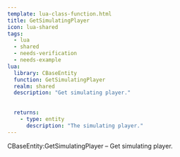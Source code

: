 ```yaml
---
template: lua-class-function.html
title: GetSimulatingPlayer
icon: lua-shared
tags:
  - lua
  - shared
  - needs-verification
  - needs-example
lua:
  library: CBaseEntity
  function: GetSimulatingPlayer
  realm: shared
  description: "Get simulating player."
  
  
  returns:
    - type: entity
      description: "The simulating player."
---
```


<div class="lua__search__keywords">
CBaseEntity:GetSimulatingPlayer &#x2013; Get simulating player.
</div>
